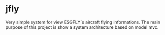 # jfly
Very simple system for view ESGFLY´s aircraft flying informations.
The main purpose of this project is show a system architecture based on model mvc.
